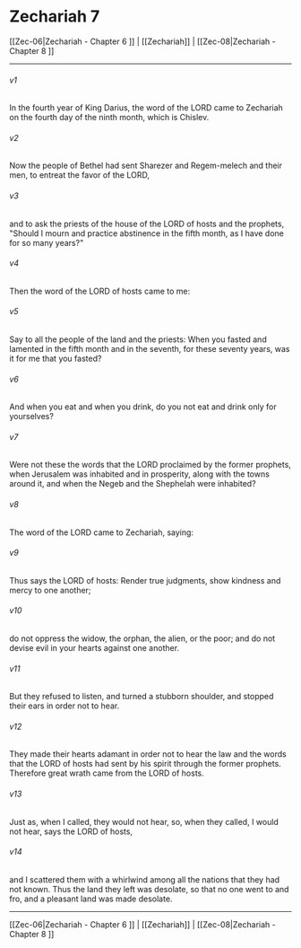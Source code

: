 # Zechariah 7

[[Zec-06|Zechariah - Chapter 6 ]] | [[Zechariah]] | [[Zec-08|Zechariah - Chapter 8 ]]
***

###### v1
In the fourth year of King Darius, the word of the LORD came to Zechariah on the fourth day of the ninth month, which is Chislev.
###### v2
Now the people of Bethel had sent Sharezer and Regem-melech and their men, to entreat the favor of the LORD,
###### v3
and to ask the priests of the house of the LORD of hosts and the prophets, "Should I mourn and practice abstinence in the fifth month, as I have done for so many years?"
###### v4
Then the word of the LORD of hosts came to me:
###### v5
Say to all the people of the land and the priests: When you fasted and lamented in the fifth month and in the seventh, for these seventy years, was it for me that you fasted?
###### v6
And when you eat and when you drink, do you not eat and drink only for yourselves?
###### v7
Were not these the words that the LORD proclaimed by the former prophets, when Jerusalem was inhabited and in prosperity, along with the towns around it, and when the Negeb and the Shephelah were inhabited?
###### v8
The word of the LORD came to Zechariah, saying:
###### v9
Thus says the LORD of hosts: Render true judgments, show kindness and mercy to one another;
###### v10
do not oppress the widow, the orphan, the alien, or the poor; and do not devise evil in your hearts against one another.
###### v11
But they refused to listen, and turned a stubborn shoulder, and stopped their ears in order not to hear.
###### v12
They made their hearts adamant in order not to hear the law and the words that the LORD of hosts had sent by his spirit through the former prophets. Therefore great wrath came from the LORD of hosts.
###### v13
Just as, when I called, they would not hear, so, when they called, I would not hear, says the LORD of hosts,
###### v14
and I scattered them with a whirlwind among all the nations that they had not known. Thus the land they left was desolate, so that no one went to and fro, and a pleasant land was made desolate.

***

[[Zec-06|Zechariah - Chapter 6 ]] | [[Zechariah]] | [[Zec-08|Zechariah - Chapter 8 ]]
